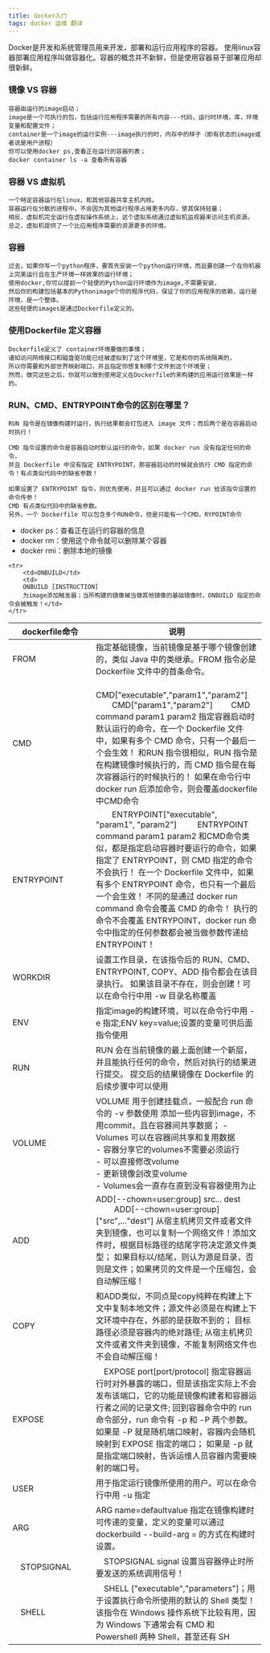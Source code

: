 ```yaml
---
title: docker入门
tags: docker 运维 翻译
---
```

  Docker是开发和系统管理员用来开发，部署和运行应用程序的容器。
  使用linux容器部署应用程序叫做容器化。容器的概念并不新鲜，但是使用容器易于部署应用却很新鲜。
### 镜像 VS 容器
```
容器由运行的image启动； 
image是一个可执行的包，包括运行应用程序需要的所有内容---代码，运行时环境，库，环境变量和配置文件；
container是一个image的运行实例---image执行的时，内存中的样子（即有状态的image或者说是用户进程）
你可以使用docker ps,查看正在运行的容器列表；
docker container ls -a 查看所有容器
```   
### 容器 VS 虚拟机
```
一个特定容器运行在linux，和其他容器共享主机内核。
容器运行在分散的进程中，不会因为其他运行程序占用更多内存，使其保持轻量；
相反，虚拟机完全运行在虚拟操作系统上，这个虚拟系统通过虚拟机监视器来访问主机资源。
总之，虚拟机提供了一个比应用程序需要的资源更多的环境。      
```
### 容器
```
过去，如果你写一个python程序，要首先安装一个python运行环境，而且要创建一个在你机器上完美运行且在生产环境一样效果的运行环境；
使用docker,你可以提前一个轻便的Python运行环境作为image,不需要安装，
然后你的构建包括基本的Pythonimage个你的程序代码，保证了你的应用程序的依赖，运行是环境，是一个整体。
这些轻便的images是通过Dockerfile定义的。
```
### 使用Dockerfile 定义容器
```
Dockerfile定义了 container环境要做的事情；
诸如访问网络接口和磁盘驱功能已经被虚拟到了这个环境里，它是和你的系统隔离的，
所以你需要和外部世界映射端口，并且指定你想复制哪个文件到这个环境里；
然而，做完这些之后，你就可以做到使用定义在Dockerfile的来构建的应用运行效果是一样的。
```
### RUN、CMD、ENTRYPOINT命令的区别在哪里？
```
RUN 指令是在镜像构建时运行，执行结果都会打包进入 image 文件；而后两个是在容器启动时执行！

CMD 指令设置的命令是容器启动时默认运行的命令，如果 docker run 没有指定任何的命令，
并且 Dockerfile 中没有指定 ENTRYPOINT，那容器启动的时候就会执行 CMD 指定的命令！有点类似代码中的缺省参数！

如果设置了 ENTRYPOINT 指令，则优先使用，并且可以通过 docker run 给该指令设置的命令传参！
CMD 有点类似代码中的缺省参数。
另外，一个 Dockerfile 可以包含多个RUN命令，但是只能有一个CMD，RYPOINT命令
```  
- docker ps：查看正在运行的容器的信息
- docker rm：使用这个命令就可以删除某个容器
- docker rmi：删除本地的镜像

<table>
  <thead>
    <tr>
      <th width="150px">dockerfile命令</th>
      <th>说明</th>
    </tr>
  </thead>
  <tbody>
      <tr>
          <td>FROM</td>
          <td>指定基础镜像，当前镜像是基于哪个镜像创建的，类似 Java 中的类继承。FROM 指令必是 Dockerfile 文件中的首条命令。
          </td>            
      </tr>
      <tr>
          <td>CMD</td>
          <td>
            CMD["executable","param1","param2"]
            CMD["param1","param2"]
            CMD command param1 param2
            指定容器启动时默认运行的命令，在一个 Dockerfile 文件中，如果有多个 CMD 命令，只有一个最后一个会生效！
            和RUN 指令很相似，RUN 指令是在构建镜像时候执行的，而 CMD 指令是在每次容器运行的时候执行的！
            如果在命令行中docker run 后添加命令，则会覆盖dockerfile中CMD命令
          </td>            
      </tr>
      <tr>
          <td>ENTRYPOINT</td>
          <td>
            ENTRYPOINT["executable", "param1", "param2"]
            ENTRYPOINT command param1 param2
          和CMD命令类似，都是指定启动容器时要运行的命令，如果指定了 ENTRYPOINT，则 CMD 指定的命令不会执行！
          在一个 Dockerfile 文件中，如果有多个 ENTRYPOINT 命令，也只有一个最后一个会生效！
          不同的是通过 docker run command 命令会覆盖 CMD 的命令！
          执行的命令不会覆盖 ENTRYPOINT，docker run 命令中指定的任何参数都会被当做参数传递给 ENTRYPOINT！
          </td>         
      </tr>
      <tr>
          <td>WORKDIR</td>
          <td>设置工作目录，在该指令后的 RUN、CMD、ENTRYPOINT, COPY、ADD 指令都会在该目录执行。
          如果该目录不存在，则会创建！可以在命令行中用 -w 目录名称覆盖</td>
      </tr>
      <tr>
        <td>ENV</td>
        <td>指定image的构建环境，可以在命令行中用 -e 指定;ENV key=value;设置的变量可供后面指令使用</td>
      </tr>
      <tr>
       <td>RUN</td>
      <td>RUN 会在当前镜像的最上面创建一个新层，并且能执行任何的命令，然后对执行的结果进行提交。
      提交后的结果镜像在 Dockerfile 的后续步骤中可以使用</td>
      </tr>
      <tr>
        <td>VOLUME</td>
        <td>
            VOLUME 用于创建挂载点，一般配合 run 命令的 -v 参数使用
            添加一些内容到image，不用commit，且在容器间共享数据；
            -  Volumes 可以在容器间共享和复用数据<br/>
            -  容器分享它的volumes不需要必须运行<br/>
            -  可以直接修改volume<br/>
            -  更新镜像刽改变volume <br/>
            -  Volumes会一直存在直到没有容器使用为止
          </td>
      </tr>
      <tr>
        <td>ADD</td>
        <td>
        ADD[--chown=user:group] src... dest
        ADD[--chown=user:group] ["src",..."dest"]
        从宿主机拷贝文件或者文件夹到镜像，也可以复制一个网络文件！添加文件时，根据目标路径的结尾字符决定源文件类型；
        如果目标以/结尾，则认为源是目录，否则是文件；如果拷贝的文件是一个压缩包，会自动解压缩！
        </td>
      </tr>
      <tr>
        <td>COPY</td>
        <td>和ADD类似，不同点是copy纯粹在构建上下文中复制本地文件；源文件必须是在构建上下文环境中存在，外部的是获取不到的；
            目标路径必须是容器内的绝对路径;
            从宿主机拷贝文件或者文件夹到镜像，不能复制网络文件也不会自动解压缩！
        </td>
      </tr>
      <tr>
        <td>EXPOSE</td>
        <td>
         EXPOSE port[port/protocol]
         指定容器运行时对外暴露的端口，但是该指定实际上不会发布该端口，它的功能是镜像构建者和容器运行者之间的记录文件;
         回到容器命令中的 run 命令部分，run 命令有 -p 和 -P 两个参数。
         如果是 -P 就是随机端口映射，容器内会随机映射到 EXPOSE 指定的端口；
         如果是 -p 就是指定端口映射，告诉运维人员容器内需要映射的端口号。
         </td>
    </tr>
    <tr>
        <td>USER</td>
        <td>用于指定运行镜像所使用的用户。可以在命令行中用 -u 指定</td>
      </tr>
     <tr>
        <td>ARG</td>
        <td>
        ARG name=defaultvalue
        指定在镜像构建时可传递的变量，定义的变量可以通过 dockerbuild --build-arg = 的方式在构建时设置。
        </td>
      </tr>  
    <tr>
        <td> STOPSIGNAL</td>
        <td> STOPSIGNAL signal 设置当容器停止时所要发送的系统调用信号！</td>
      </tr>
 <tr>
        <td> SHELL</td>
        <td> SHELL ["executable","parameters"]；用于设置执行命令所使用的默认的 Shell 类型！
        该指令在 Windows 操作系统下比较有用，因为 Windows 下通常会有 CMD 和 Powershell 两种 Shell，甚至还有 SH</td>
      </tr>
      
    <tr>
        <td>ONBUILD</td>
        <td>
        ONBUILD [INSTRUCTION]
        为image添加触发器；当所构建的镜像被当做其他镜像的基础镜像时，ONBUILD 指定的命令会被触发！</td>
    </tr>
  </tbody>
</table>
